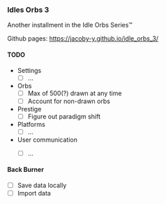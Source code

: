 ### Idles Orbs 3


Another installment in the Idle Orbs Series™ 

Github pages: https://jacoby-y.github.io/idle_orbs_3/


#### TODO
- Settings
	- [ ] ...
- Orbs
	- [ ] Max of 500(?) drawn at any time
	- [ ] Account for non-drawn orbs
- Prestige
	- [ ] Figure out paradigm shift
- Platforms
	- [ ] ...
- User communication
	- [ ] ...



#### Back Burner
- [ ] Save data locally
- [ ] Import data